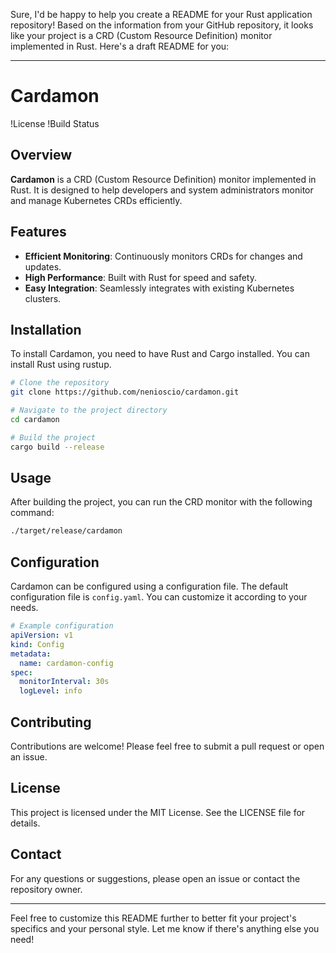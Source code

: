 Sure, I'd be happy to help you create a README for your Rust application repository! Based on the information from your GitHub repository, it looks like your project is a CRD (Custom Resource Definition) monitor implemented in Rust. Here's a draft README for you:

---

# Cardamon

!License
!Build Status

## Overview

**Cardamon** is a CRD (Custom Resource Definition) monitor implemented in Rust. It is designed to help developers and system administrators monitor and manage Kubernetes CRDs efficiently.

## Features

- **Efficient Monitoring**: Continuously monitors CRDs for changes and updates.
- **High Performance**: Built with Rust for speed and safety.
- **Easy Integration**: Seamlessly integrates with existing Kubernetes clusters.

## Installation

To install Cardamon, you need to have Rust and Cargo installed. You can install Rust using rustup.

```sh
# Clone the repository
git clone https://github.com/nenioscio/cardamon.git

# Navigate to the project directory
cd cardamon

# Build the project
cargo build --release
```

## Usage

After building the project, you can run the CRD monitor with the following command:

```sh
./target/release/cardamon
```

## Configuration

Cardamon can be configured using a configuration file. The default configuration file is `config.yaml`. You can customize it according to your needs.

```yaml
# Example configuration
apiVersion: v1
kind: Config
metadata:
  name: cardamon-config
spec:
  monitorInterval: 30s
  logLevel: info
```

## Contributing

Contributions are welcome! Please feel free to submit a pull request or open an issue.

## License

This project is licensed under the MIT License. See the LICENSE file for details.

## Contact

For any questions or suggestions, please open an issue or contact the repository owner.

---

Feel free to customize this README further to better fit your project's specifics and your personal style. Let me know if there's anything else you need!
